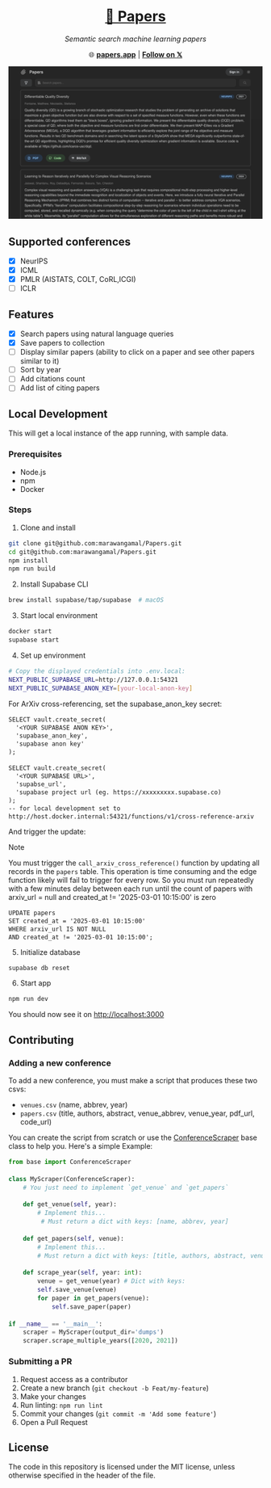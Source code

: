 #

<div align="center">

[<h1>📎 Papers</h1>](https://papers.app/search/7546)

<i>Semantic search machine learning papers </i>

🌐 [**papers.app**](https://papers.app) | [**Follow on 𝕏**](https://x.com/mrremila)

<img src="public/screenshot2.png" style="width: 800px;" />

</div>

## Supported conferences

- [x] NeurIPS
- [x] ICML
- [x] PMLR (AISTATS, COLT, CoRL,ICGI)
- [ ] ICLR

## Features

- [x] Search papers using natural language queries
- [x] Save papers to collection
- [ ] Display similar papers (ability to click on a paper and see other papers similar to it)
- [ ] Sort by year
- [ ] Add citations count
- [ ] Add list of citing papers

## Local Development

This will get a local instance of the app running, with sample data.

### Prerequisites

- Node.js
- npm
- Docker

### Steps

1. Clone and install

```bash
git clone git@github.com:marawangamal/Papers.git
cd git@github.com:marawangamal/Papers.git
npm install
npm run build
```

2. Install Supabase CLI

```bash
brew install supabase/tap/supabase  # macOS
```

3. Start local environment

```bash
docker start
supabase start
```

4. Set up environment

```bash
# Copy the displayed credentials into .env.local:
NEXT_PUBLIC_SUPABASE_URL=http://127.0.0.1:54321
NEXT_PUBLIC_SUPABASE_ANON_KEY=[your-local-anon-key]
```

For ArXiv cross-referencing, set the supabase_anon_key secret:

```
SELECT vault.create_secret(
  '<YOUR SUPABASE ANON KEY>',
  'supabase_anon_key',
  'supabase anon key'
);

SELECT vault.create_secret(
  '<YOUR SUPABASE URL>',
  'supabse_url',
  'supabase project url (eg. https://xxxxxxxxx.supabase.co)
);
-- for local development set to http://host.docker.internal:54321/functions/v1/cross-reference-arxiv
```

And trigger the update:

> [!NOTE]
> You must trigger the `call_arxiv_cross_reference()` function by updating all records in the `papers` table. This operation is time consuming and the edge function likely will fail to trigger for every row. So you must run repeatedly with a few minutes delay between each run until the count of papers with arxiv_url = null and created_at != '2025-03-01 10:15:00' is zero

```
UPDATE papers
SET created_at = '2025-03-01 10:15:00'
WHERE arxiv_url IS NOT NULL
AND created_at != '2025-03-01 10:15:00';
```

5. Initialize database

```bash
supabase db reset
```

6. Start app

```bash
npm run dev
```

You should now see it on [http://localhost:3000](http://localhost:3000)

## Contributing

### Adding a new conference

To add a new conference, you must make a script that produces these two csvs:

- `venues.csv` (name, abbrev, year)
- `papers.csv` (title, authors, abstract, venue_abbrev, venue_year, pdf_url, code_url)

You can create the script from scratch or use the [ConferenceScraper](scripts/base.py) base class to help you. Here's a simple Example:

```python
from base import ConferenceScraper

class MyScraper(ConferenceScraper):
    # You just need to implement `get_venue` and `get_papers`

    def get_venue(self, year):
        # Implement this...
         # Must return a dict with keys: [name, abbrev, year]

    def get_papers(self, venue):
        # Implement this...
        # Must return a dict with keys: [title, authors, abstract, venue_abbrev, venue_year, pdf_url, code_url]

    def scrape_year(self, year: int):
        venue = get_venue(year) # Dict with keys:
        self.save_venue(venue)
        for paper in get_papers(venue):
            self.save_paper(paper)

if __name__ == '__main__':
    scraper = MyScraper(output_dir='dumps')
    scraper.scrape_multiple_years([2020, 2021])

```

### Submitting a PR

1. Request access as a contributor
2. Create a new branch (`git checkout -b Feat/my-feature`)
3. Make your changes
4. Run linting: `npm run lint`
5. Commit your changes (`git commit -m 'Add some feature'`)
6. Open a Pull Request

## License

The code in this repository is licensed under the MIT license, unless otherwise specified in the header of the file.
